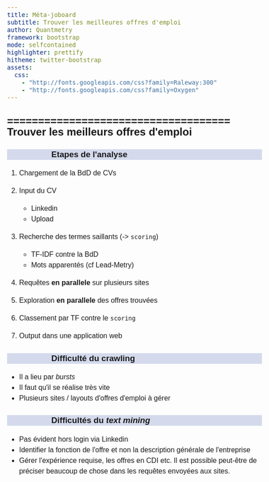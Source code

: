 ```yaml
---
title: Méta-joboard
subtitle: Trouver les meilleures offres d'emploi
author: Quantmetry
framework: bootstrap
mode: selfcontained
highlighter: prettify
hitheme: twitter-bootstrap
assets:
  css:
    - "http://fonts.googleapis.com/css?family=Raleway:300"
    - "http://fonts.googleapis.com/css?family=Oxygen"
---
```


<style>
.container { width: 1000px; }

body{
  font-family: 'Oxygen', sans-serif;
  font-size: 16px;
  line-height: 24px;
}

h1,h2,h3,h4 {
  font-family: 'Raleway', sans-serif;
}

h3 {
  background-color: #D4DAEC;
  text-indent: 100px; 
}

h4 {
  text-indent: 100px;
}
</style>

====================================
Trouver les meilleurs offres d'emploi
-------------------------------------

### Etapes de l'analyse

1. Chargement de la BdD de CVs

2. Input du CV
    * Linkedin
    * Upload
    
3. Recherche des termes saillants (-> `scoring`)
    * TF-IDF contre la BdD
    * Mots apparentés (cf Lead-Metry)
    
4. Requêtes **en parallele** sur plusieurs sites

5. Exploration **en parallele** des offres trouvées

6. Classement par TF contre le `scoring`

7. Output dans une application web


### Difficulté du crawling
- Il a lieu par *bursts*
- Il faut qu'il se réalise très vite
- Plusieurs sites / layouts d'offres d'emploi à gérer

### Difficultés du *text mining*
- Pas évident hors login via Linkedin
- Identifier la fonction de l'offre et non la description générale de l'entreprise
- Gérer l'expérience requise, les offres en CDI etc. Il est possible peut-être de préciser beaucoup de chose dans les requêtes envoyées aux sites.


